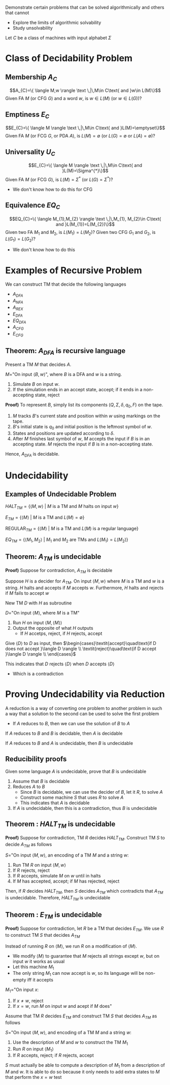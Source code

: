 Demonstrate certain problems that can be solved algorithmically and others that cannot
- Explore the limits of algorithmic solvability
- Study unsolvability

Let $C$ be a class of machines with input alphabet $\Sigma$

# Class of Decidability Problem
## Membership $A_{C}$
$$A_{C}=\{ \langle M,w \rangle \text \,|\,M\in C\text{ and }w\in L(M)\}$$
Given FA $M$ (or CFG $G$) and a word $w$, is $w\in L(M)$ (or $w\in L(G)$)?

## Emptiness $E_{C}$
$$E_{C}=\{ \langle M \rangle \text \,|\,M\in C\text{ and }L(M)=\emptyset\}$$
Given FA $M$ (or FCG $G$, or PDA $A$), is $L(M)=\emptyset$ (or $L(G)=\emptyset$ or $L(A)=\emptyset$)?

## Universality $U_{C}$
$$E_{C}=\{ \langle M \rangle \text \,|\,M\in C\text{ and }L(M)=\Sigma^{*}\}$$
Given FA $M$ (or FCG $G$), is $L(M)=\Sigma^{*}$ (or $L(G)=\Sigma^{*}$)?
- We don't know how to do this for CFG

## Equivalence $EQ_{C}$
$$EQ_{C}=\{ \langle M_{1},M_{2} \rangle \text \,|\,M_{1}, M_{2}\in C\text{ and }L(M_{1})=L(M_{2})\}$$
Given two FA $M_{1}$ and $M_{2}$, is $L(M_{1})=L(M_{2})$?
Given two CFG $G_{1}$ and $G_{2}$, is $L(G_{1})=L(G_{2})$?
- We don't know how to do this

# Examples of Recursive Problem
We can construct TM that decide the following languages
- $A_{DFA}$
- $A_{NFA}$
- $A_{REX}$
- $E_{DFA}$
- $EQ_{DFA}$
- $A_{CFG}$
- $E_{CFG}$

## Theorem: $A_{DFA}$ is recursive language
Present a TM $M$ that decides $A$.

$M =$"On input $\langle B, w \rangle$", where $B$ is a DFA and $w$ is a string.

1. Simulate $B$ on input $w$.
2. If the simulation ends in an accept state, accept; if it ends in a non-accepting state, reject

**Proof)**
To represent $B$, simply list its components $(Q, \Sigma, \delta, q_0, F)$ on the tape.
1. $M$ tracks $B$'s current state and position within $w$ using markings on the tape.
2. $B$'s initial state is $q_0$ and initial position is the leftmost symbol of $w$.
3. States and positions are updated according to $\delta$.
4. After $M$ finishes last symbol of $w$, $M$ accepts the input if $B$ is in an accepting state. $M$ rejects the input if $B$ is in a non-accepting state.

Hence, $A_{DFA}$ is decidable.

# Undecidability
## Examples of Undecidable Problem
$HALT_{TM}=\{ \langle M,w \rangle \text{ | } M\text{ is a TM and }M\text{ halts on input }w\}$

$E_{TM}=\{ \langle M \rangle \text{ | }M\text{ is a TM and }L(M)=\emptyset\}$

$\text{REGULAR}_{TM}=\{ \langle M \rangle \text{ | }M\text{ is a TM and }L(M)\text{ is a regular language} \}$

$EQ_{TM}=\{ \langle M_{1}, M_{2} \rangle \text{ | } M_{1}\text{ and }M_{2}\text{ are TMs and }L(M_{1})=L(M_{2}) \}$

## Theorem: $A_{TM}$ is undecidable

**Proof)**
Suppose for contradiction, $A_{TM}$ is decidable

Suppose $H$ is a decider for $A_{TM}$. On input $\langle M,w \rangle$ where $M$ is a TM and $w$ is a string. $H$ halts and accepts if $M$ accepts $w$. Furthermore, $H$ halts and rejects if $M$ fails to accept $w$

New TM $D$ with $H$ as subroutine

$D$="On input $\langle M \rangle$, where $M$ is a TM"
1. Run $H$ on input $\langle M, \langle M \rangle\rangle$
2. Output the opposite of what $H$ outputs
	- If $H$ accetps, reject, if $H$ rejects, accept

Give $\langle D \rangle$ to $D$ as input, then
$\begin{cases}\textit{accept}\quad\text{if D does not accept }\langle D \rangle \\ \textit{reject}\quad\text{if D accept }\langle D \rangle \\ \end{cases}$

This indicates that $D$ rejects $\langle D \rangle$ when $D$ accepts $\langle D \rangle$
- Which is a contradiction

# Proving Undecidability via Reduction
A reduction is a way of converting one problem to another problem in such a way that a solution to the second can be used to solve the first problem
- If $A$ reduces to $B$, then we can use the solution of $B$ to $A$

If $A$ reduces to $B$ and $B$ is decidable, then $A$ is decidable

If $A$ reduces to $B$ and $A$ is undecidable, then $B$ is undecidable

## Reducibility proofs
Given some language $A$ is undecidable, prove that $B$ is undecidable
1. Assume that $B$ is decidable
2. Reduces $A$ to $B$
	- Since $B$ is decidable, we can use the decider of $B$, let it $R$, to solve $A$
	- Construct some machine $S$ that uses $R$ to solve $A$
	- This indicates that $A$ is decidable
3. If $A$ is undecidable, then this is a contradiction, thus $B$ is undecidable

## Theorem : $HALT_{TM}$ is undecidable

**Proof)**
Suppose for contradiction, TM $R$ decides $HALT_{TM}$. Construct TM $S$ to decide $A_{TM}$ as follows

$S$="On input $\langle M, w \rangle$, an encoding of a TM $M$ and a string $w$:
1. Run TM $R$ on input $\langle M, w \rangle$
2. If $R$ rejects, reject
3. If $R$ accepts, simulate $M$ on $w$ until in halts
4. If $M$ has accepted, accept; if $M$ has rejected, reject

Then, if $R$ decides $HALT_{TM}$, then $S$ decides $A_{TM}$ which contradicts that $A_{TM}$ is undecidable. Therefore, $HALT_{TM}$ is undecidable

## Theorem : $E_{TM}$ is undecidable

**Proof)**
Suppose for contradiction, let $R$ be a TM that decides $E_{TM}$. We use $R$ to construct TM $S$ that decides $A_{TM}$

Instead of running $R$ on $\langle M \rangle$, we run $R$ on a modification of $\langle M \rangle$.
- We modify $\langle M \rangle$ to guarantee that $M$ rejects all strings except $w$, but on input $w$ it works as usual
- Let this machine $M_{1}$
- The only string $M_{1}$ can now accept is $w$, so its language will be non-empty iff it accepts

$M_{1}$="On input $x$:
1. If $x\neq w$, reject
2. If $x=w$, run $M$ on input $w$ and acept if $M$ does"

Assume that TM $R$ decides $E_{TM}$ and construct TM $S$ that decides $A_{TM}$ as follows

$S$="On input $\langle M,w \rangle$, and encoding of a TM $M$ and a string $w$:
1. Use the description of $M$ and $w$ to construct the TM $M_{1}$
2. Run $R$ on input $\langle M_{1} \rangle$
3. If $R$ accepts, reject; if $R$ rejects, accept

$S$ must actually be able to compute a description of $M_{1}$ from a description of $M$ and $w$. It is able to do so because it only needs to add extra states to $M$ that perform the $x=w$ test
